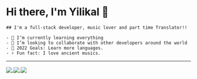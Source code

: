 # Hi there, I'm Yilikal 👋 
```
## I'm a full-stack developer, music lover and part time Translator!!

- 🌱 I’m currently learning everything 
- 👯 I’m looking to collaborate with other developers around the world
- 🥅 2022 Goals: Learn more languages.
- ⚡ Fun fact: I love ancient musics.

```
---
<a href="https://yilikal250.github.io/Portfolio/">
  <img align="center" src="https://github-readme-stats.vercel.app/api/pin/?username=Yilikal250&repo=portfolio" />
</a>
<a href=" https://yilikal250.github.io/House-Expo/">
  <img align="center" src="https://github-readme-stats.vercel.app/api/pin/?username=Yilikal250&repo=House-Expo" />
</a>
<a href=" https://yilikal250.github.io/Todo-list-webpack-demo/">
  <img align="center" src="https://github-readme-stats.vercel.app/api/pin/?username=Yilikal250&repo=Todo-list-webpack-demo" />
</a>

